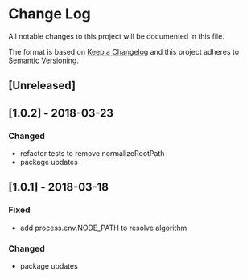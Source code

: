 # Change Log

All notable changes to this project will be documented in this file.

The format is based on [Keep a Changelog](http://keepachangelog.com/)
and this project adheres to [Semantic Versioning](http://semver.org/).

## [Unreleased]

## [1.0.2] - 2018-03-23

### Changed

*   refactor tests to remove normalizeRootPath
*   package updates

## [1.0.1] - 2018-03-18

### Fixed

*   add process.env.NODE_PATH to resolve algorithm

### Changed

*   package updates
